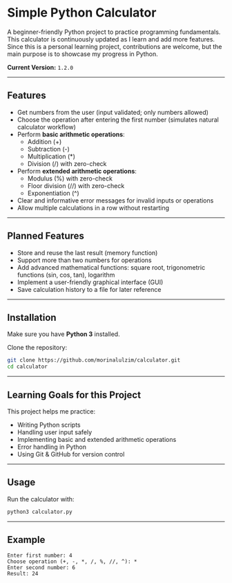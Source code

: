 # Simple Python Calculator

A beginner-friendly Python project to practice programming fundamentals.  
This calculator is continuously updated as I learn and add more features.  
Since this is a personal learning project, contributions are welcome, but the main purpose is to showcase my progress in Python.

**Current Version:** `1.2.0`  

---

## Features
- Get numbers from the user (input validated; only numbers allowed)
- Choose the operation after entering the first number (simulates natural calculator workflow)
- Perform **basic arithmetic operations**:
  - Addition (+)
  - Subtraction (-)
  - Multiplication (*)
  - Division (/) with zero-check
- Perform **extended arithmetic operations**:
  - Modulus (%) with zero-check
  - Floor division (//) with zero-check
  - Exponentiation (^)
- Clear and informative error messages for invalid inputs or operations
- Allow multiple calculations in a row without restarting

---

## Planned Features
- Store and reuse the last result (memory function)
- Support more than two numbers for operations
- Add advanced mathematical functions: square root, trigonometric functions (sin, cos, tan), logarithm
- Implement a user-friendly graphical interface (GUI)
- Save calculation history to a file for later reference

---

## Installation
Make sure you have **Python 3** installed.  

Clone the repository:
```bash
git clone https://github.com/morinalulzim/calculator.git
cd calculator
```

---

## Learning Goals for this Project
This project helps me practice:
- Writing Python scripts
- Handling user input safely
- Implementing basic and extended arithmetic operations
- Error handling in Python
- Using Git & GitHub for version control

---

## Usage
Run the calculator with:
```bash
python3 calculator.py
```

---

## Example
```
Enter first number: 4
Choose operation (+, -, *, /, %, //, ^): *
Enter second number: 6
Result: 24
```